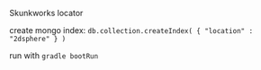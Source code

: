 Skunkworks locator

create mongo index: `db.collection.createIndex( { "location" : "2dsphere" } )`

run with `gradle bootRun`
